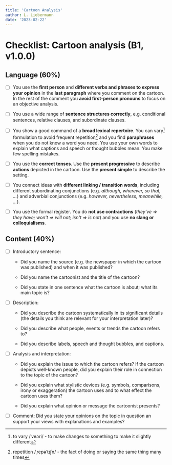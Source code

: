 ```yaml
---
title: 'Cartoon Analysis'
author: L. Liebermann
date: '2023-02-22'
---
```


# Checklist: Cartoon analysis (B1, v1.0.0)

## Language (60%)

- [ ] You use the **first person** and **different verbs and phrases to express
your opinion** in the **last paragraph** where you comment on the cartoon. In
the rest of the comment you **avoid first-person pronouns** to focus on an
objective analysis.

- [ ] You use a wide range of **sentence structures correctly**, e.g.
conditional sentences, relative clauses, and subordinate clauses.

- [ ] You show a good command of a **broad lexical repertoire**. You can
vary[^1] formulation to avoid frequent repetition[^2] and you find
**paraphrases** when you do not know a word you need. You use your own words to
explain what captions and speech or thought bubbles mean. You make few spelling
mistakes.

- [ ] You use the **correct tenses**. Use the **present progressive** to
describe **actions** depicted in the cartoon. Use the **present simple** to
describe the setting.

- [ ] You connect ideas with **different linking / transition words**,
including different subordinating conjunctions (e.g. *although, wherever, so
that, \...*) and adverbial conjunctions (e.g. *however, nevertheless,
meanwhile, \...*).

- [ ] You use the formal register. You do **not use contractions** (*they've
=\> they have; won't =\> will not; isn't =\> is not*) and you use **no slang or
colloquialisms**.

## Content (40%)

- [ ] Introductory sentence:

    - Did you name the source (e.g. the newspaper in which the cartoon was
    published) and when it was published?

    - Did you name the cartoonist and the title of the cartoon?

    - Did you state in one sentence what the cartoon is about; what its main
    topic is?

- [ ] Description:

    - Did you describe the cartoon systematically in its significant details
    (the details you think are relevant for your interpretation later)?

    - Did you describe what people, events or trends the cartoon refers to?

    - Did you describe labels, speech and thought bubbles, and captions.

- [ ] Analysis and interpretation:

    - Did you explain the issue to which the cartoon refers? If the cartoon
    depicts well-known people, did you explain their role in connection to the
    topic of the cartoon?

    - Did you explain what stylistic devices (e.g. symbols, comparisons, irony
    or exaggeration) the cartoon uses and to what effect the cartoon uses them?

    - Did you explain what opinion or message the cartoonist presents?

- [ ] Comment: Did you state your opinions on the topic in question an support
your views with explanations and examples?

[^1]: to vary /ˈveəri/ - to make changes to something to make it slightly different

[^2]: repetition /ˌrepəˈtɪʃn/ - the fact of doing or saying the same thing many times

